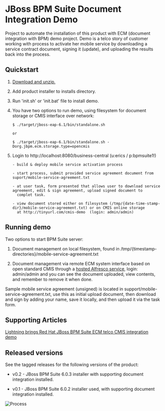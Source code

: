 JBoss BPM Suite Document Integration Demo 
=========================================

Project to automate the installation of this product with ECM (document integration with BPM) demo project. Demo is a telco story of
customer working with process to activate her mobile service by downloading a service contract document, signing it (update), and
uploading the results back into the process.

Quickstart
----------

1. [Download and unzip.](https://github.com/eschabell/bpms-ecm-demo/archive/master.zip)

2. Add product installer to installs directory.

3. Run 'init.sh' or 'init.bat' file to install demo.

4. You have two options to run demo, using filesystem for document storage or CMIS interface over network:

   ```
   $ ./target/jboss-eap-6.1/bin/standalone.sh
  
   or 

   $ ./target/jboss-eap-6.1/bin/standalone.sh -Dorg.jbpm.ecm.storage.type=opencmis
   ```

5. Login to http://localhost:8080/business-central  (u:erics / p:bpmsuite1!)

   ```
   - build & deploy mobile service activation process

   - start process, submit provided service agreement document from suport/mobile-service-agreement.txt

   - at user task, form presented that allows user to download service agreement, edit & sign agreement, upload signed document to
     complet task.

   - view document stored either on filesystem (/tmp/{date-time-stamp-dir}/mobile-service-agreement.txt) or on CMIS online storage
     at http://tinyurl.com/cmis-demo  (login: admin/admin)
   ```

Running demo
------------
Two options to start BPM Suite server:

   1. Document management on local filesystem, found in /tmp/{timestamp-directories}/mobile-service-agreement.txt

   2. Document management via remote ECM system interface based on open standard CMIS through a [hosted Alfresco service](http://tinyurl.com/cmis-demo),
      login: admin/admin and you can see the document uploaded, view contents, and remember to remove it when done.

Sample mobile service agreement (unsigned) is located in support/mobile-service-agreement.txt, use this as initial upload document, 
then download and sign by adding your name, save it locally, and then upload it via the task form.


Supporting Articles
-------------------
[Lightning brings Red Hat JBoss BPM Suite ECM telco CMIS integration demo](http://www.schabell.org/2014/07/lightning-strike-brings-redhat-jboss-bpmsuite-ecm-cmis-demo.html)


Released versions
-----------------

See the tagged releases for the following versions of the product:

- v0.2 - JBoss BPM Suite 6.0.3 installer with supporting document integration installed. 

- v0.1 - JBoss BPM Suite 6.0.2 installer used, with supporting document integration installed. 

![Process](https://github.com/eschabell/bpms-ecm-demo/blob/master/docs/demo-images/mobile-activation-process.png?raw=true)
